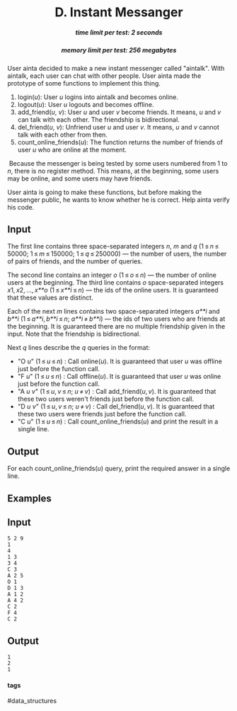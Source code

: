 <h1 style='text-align: center;'> D. Instant Messanger</h1>

<h5 style='text-align: center;'>time limit per test: 2 seconds</h5>
<h5 style='text-align: center;'>memory limit per test: 256 megabytes</h5>

User ainta decided to make a new instant messenger called "aintalk". With aintalk, each user can chat with other people. User ainta made the prototype of some functions to implement this thing.

1. login(*u*): User *u* logins into aintalk and becomes online.
2. logout(*u*): User *u* logouts and becomes offline.
3. add_friend(*u*, *v*): User *u* and user *v* become friends. It means, *u* and *v* can talk with each other. The friendship is bidirectional.
4. del_friend(*u*, *v*): Unfriend user *u* and user *v*. It means, *u* and *v* cannot talk with each other from then.
5. count_online_friends(*u*): The function returns the number of friends of user *u* who are online at the moment.

  Because the messenger is being tested by some users numbered from 1 to *n*, there is no register method. This means, at the beginning, some users may be online, and some users may have friends.

User ainta is going to make these functions, but before making the messenger public, he wants to know whether he is correct. Help ainta verify his code.

## Input

The first line contains three space-separated integers *n*, *m* and *q* (1 ≤ *n* ≤ 50000; 1 ≤ *m* ≤ 150000; 1 ≤ *q* ≤ 250000) — the number of users, the number of pairs of friends, and the number of queries.

The second line contains an integer *o* (1 ≤ *o* ≤ *n*) — the number of online users at the beginning. The third line contains *o* space-separated integers *x*1, *x*2, ..., *x**o* (1 ≤ *x**i* ≤ *n*) — the ids of the online users. It is guaranteed that these values are distinct.

Each of the next *m* lines contains two space-separated integers *a**i* and *b**i* (1 ≤ *a**i*, *b**i* ≤ *n*; *a**i* ≠ *b**i*) — the ids of two users who are friends at the beginning. It is guaranteed there are no multiple friendship given in the input. Note that the friendship is bidirectional.

Next *q* lines describe the *q* queries in the format:

* "O *u*" (1 ≤ *u* ≤ *n*) : Call online(*u*). It is guaranteed that user *u* was offline just before the function call.
* "F *u*" (1 ≤ *u* ≤ *n*) : Call offline(*u*). It is guaranteed that user *u* was online just before the function call.
* "A *u* *v*" (1 ≤ *u*, *v* ≤ *n*; *u* ≠ *v*) : Call add_friend(*u*, *v*). It is guaranteed that these two users weren't friends just before the function call.
* "D *u* *v*" (1 ≤ *u*, *v* ≤ *n*; *u* ≠ *v*) : Call del_friend(*u*, *v*). It is guaranteed that these two users were friends just before the function call.
* "C *u*" (1 ≤ *u* ≤ *n*) : Call count_online_friends(*u*) and print the result in a single line.
## Output

For each count_online_friends(*u*) query, print the required answer in a single line. 

## Examples

## Input


```
5 2 9  
1  
4  
1 3  
3 4  
C 3  
A 2 5  
O 1  
D 1 3  
A 1 2  
A 4 2  
C 2  
F 4  
C 2  

```
## Output


```
1  
2  
1  

```


#### tags 

#data_structures 